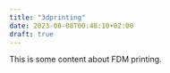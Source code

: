 ```yaml
---
title: "3dprinting"
date: 2023-08-08T00:48:10+02:00
draft: true
---
```


This is some content about FDM printing.
